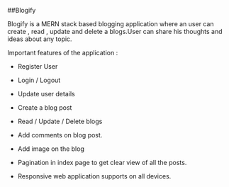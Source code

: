 ##Blogify

Blogify is a MERN stack based blogging application where an user can create , read , update and delete a blogs.User can share his thoughts and ideas about any topic.

Important features of the application : 

- Register User
- Login / Logout
- Update user details

- Create a blog post
- Read / Update / Delete blogs
- Add comments on blog post.
- Add image on the blog 
- Pagination in index page to get clear view of all the posts.
- Responsive web application supports on all devices.
